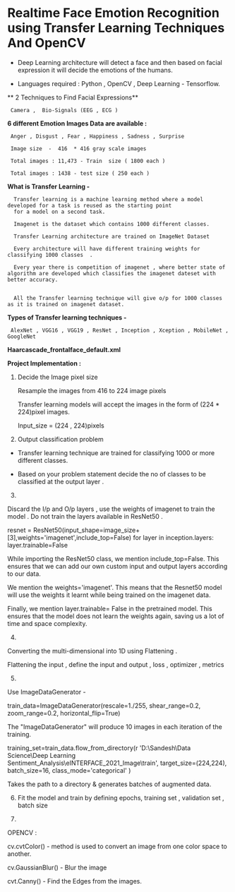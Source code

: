 #  Realtime   Face   Emotion Recognition using  Transfer  Learning  Techniques  And OpenCV 


- Deep Learning architecture will detect a face and then based on facial expression it will decide the emotions of the humans.

- Languages required : Python , OpenCV , Deep Learning - Tensorflow.



** 2 Techniques to Find Facial Expressions**

     Camera ,  Bio-Signals (EEG , ECG )



**6 different Emotion Images Data are available :**

     Anger , Disgust , Fear , Happiness , Sadness , Surprise

     Image size  -  416  * 416 gray scale images 

     Total images : 11,473 - Train  size ( 1800 each )

     Total images : 1438 - test size ( 250 each )


**What is Transfer Learning  -** 
      
      Transfer learning is a machine learning method where a model developed for a task is reused as the starting point 
      for a model on a second task.
      
      Imagenet is the dataset which contains 1000 different classes.
      
      Transfer Learning architecture are trained on ImageNet Dataset 
      
      Every architecture will have different training weights for classifying 1000 classes  . 
      
      Every year there is competition of imagenet , where better state of algorithm are developed which classifies the imagenet dateset with better accuracy. 
      
      
      All the Transfer learning technique will give o/p for 1000 classes as it is trained on imagenet dataset. 
      

**Types of Transfer learning techniques -**  
	
     AlexNet , VGG16 , VGG19 , ResNet , Inception , Xception , MobileNet , GoogleNet 




**Haarcascade_frontalface_default.xml**





**Project Implementation :** 


1. Decide the Image pixel size 

     Resample the images from 416 to 224 image pixels 

     Transfer learning models will accept the images in the form of (224 * 224)pixel images.

     Input_size = (224 , 224)pixels



2. Output classification problem 

- Transfer learning technique are trained for classifying 1000 or more different classes.


- Based on your problem statement  decide the no of classes to be classified at the output layer .



3.

Discard the I/p and O/p layers , use the weights of imagenet to train the model .
Do not train the layers available in ResNet50 .


resnet = ResNet50(input_shape=image_size+[3],weights='imagenet',include_top=False)
for layer in inception.layers:
    layer.trainable=False


While importing the ResNet50 class, we mention include_top=False. 
This ensures that we can add our own custom input and output layers according to our data.

We mention the weights='imagenet'. 
This means that the Resnet50 model will use the weights it learnt while being trained on the imagenet data.

Finally, we mention layer.trainable= False in the pretrained model.
This ensures that the model does not learn the weights again, saving us a lot of time and space complexity.


4.

Converting the multi-dimensional into 1D using Flattening .

Flattening the input , define the input and output , loss , optimizer , metrics 

5.



Use ImageDataGenerator - 


train_data=ImageDataGenerator(rescale=1./255,
                                shear_range=0.2,
                                zoom_range=0.2,
                                horizontal_flip=True)

The "ImageDataGenerator" will produce 10 images in each iteration of the training.


training_set=train_data.flow_from_directory(r 'D:\Sandesh\Data Science\Deep Learning\
						Sentiment_Analysis\eINTERFACE_2021_Image\train',
                                                target_size=(224,224),
                                               batch_size=16,
                                               class_mode='categorical'
                                              )

Takes the path to a directory & generates batches of augmented data.

6. Fit the model and train by defining epochs, training set , validation set , batch size



7.

OPENCV :

cv.cvtColor() -   method is used to convert an image from one color space to another.

cv.GaussianBlur() - Blur the image

cvt.Canny() -  Find the Edges from the images.

















